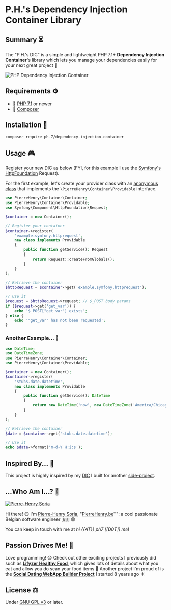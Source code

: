 # P.H.'s Dependency Injection Container Library


## Summary ⏳
The "P.H.'s DIC" is a simple and lightweight PHP 7.1+ **Dependency Injection Container**'s library which lets you manage your dependencies easily for your next great project 🎉

![PHP Dependency Injection Container](dependency-injection.svg)


## Requirements ⚙

* 🐘 [PHP 7.1](http://php.net/releases/7_1_0.php) or newer
* 🎻 [Composer](https://getcomposer.org)


## Installation 📓

```bash
composer require ph-7/dependency-injection-container
```


## Usage 🎮

Register your new DIC as below (FYI, for this example I use the [Symfony's HttpFoundation](https://packagist.org/packages/symfony/http-foundation) Request).


For the first example, let's create your provider class with an [anonymous class](http://php.net/manual/en/language.oop5.anonymous.php) that implements the `\PierreHenry\Container\Providable` interface.

```php
use PierreHenry\Container\Container;
use PierreHenry\Container\Providable;
use Symfony\Component\HttpFoundation\Request;

$container = new Container();

// Register your container
$container->register(
    'example.symfony.httprequest',
    new class implements Providable
    {
        public function getService(): Request
        {
            return Request::createFromGlobals();
        }
    }
);

// Retrieve the container
$httpRequest = $container->get('example.symfony.httprequest');

// Use it
$request = $httpRequest->request; // $_POST body params
if ($request->get('get_var')) {
    echo '$_POST["get var"] exists';
} else {
    echo '"get_var" has not been requested';
}
```

### Another Example... 🎯

```php
use DateTime;
use DateTimeZone;
use PierreHenry\Container\Container;
use PierreHenry\Container\Providable;

$container = new Container();
$container->register(
    'stubs.date.datetime',
    new class implements Providable
    {
        public function getService(): DateTime
        {
            return new DateTime('now', new DateTimeZone('America/Chicago'));
        }
    }
);

// Retrieve the container
$date = $container->get('stubs.date.datetime');

// Use it
echo $date->format('m-d-Y H:i:s');
```


## Inspired By... 🧠

This project is highly inspired by my [DIC](https://github.com/Lifyzer/Lifyzer-WebApp-CMS/tree/master/Server/Core/Container) I built for another [side-project](https://lifyzer.com).


## ...Who Am I...? 🤔


[![Pierre-Henry Soria](https://avatars0.githubusercontent.com/u/1325411?s=200)](http://pierrehenry.be "My personal website :-)")

Hi there! 😉 I'm [Pierre-Henry Soria](http://ph7.me), "[PierreHenry.be](http://pierrehenry.be)™": a cool passionate Belgian software engineer :belgium: :smiley:

You can keep in touch with me at *hi {{AT}} ph7 [[D0T]] me*!


## Passion Drives Me! 🚀

Love programming! 😊 Check out other exciting projects I previously did such as **[Lifyzer Healthy Food](https://github.com/Lifyzer)**, which gives lots of details about what you eat and allow you do scan your food items 🌯
Another project I'm proud of is the **[Social Dating WebApp Builder Project](https://github.com/pH7Software/)** I started 8 years ago ☀️


## License ⚖

Under [GNU GPL v3](https://www.gnu.org/licenses/gpl-3.0.en.html) or later.
